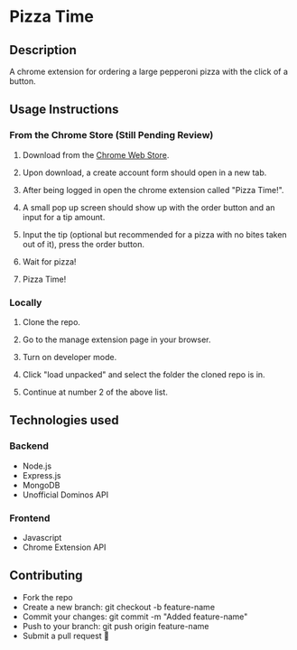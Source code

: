 # Pizza Time

## Description
A chrome extension for ordering a large pepperoni pizza with the click of a button.

## Usage Instructions
### From the Chrome Store (Still Pending Review)
1. Download from the [Chrome Web Store](http://chrome.google.com/webstore).

2. Upon download, a create account form should open in a new tab.

3. After being logged in open the chrome extension called "Pizza Time!".

4. A small pop up screen should show up with the order button and an input for a tip amount.

5. Input the tip (optional but recommended for a pizza with no bites taken out of it), press the order button.

6. Wait for pizza!

7. Pizza Time!

### Locally

1. Clone the repo.

2. Go to the manage extension page in your browser.

3. Turn on developer mode.

4. Click "load unpacked" and select the folder the cloned repo is in.

5. Continue at number 2 of the above list.


## Technologies used
### Backend
- Node.js
- Express.js
- MongoDB
- Unofficial Dominos API

### Frontend
- Javascript
- Chrome Extension API

## Contributing
- Fork the repo
- Create a new branch: git checkout -b feature-name
- Commit your changes: git commit -m "Added feature-name"
- Push to your branch: git push origin feature-name
- Submit a pull request 🚀
